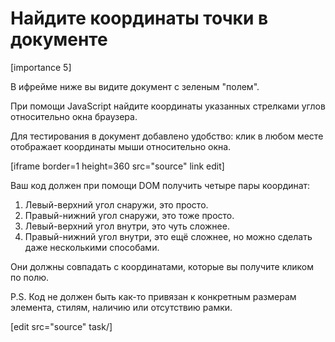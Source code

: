 # Найдите координаты точки в документе

[importance 5]

В ифрейме ниже вы видите документ с зеленым "полем".

При помощи JavaScript найдите координаты указанных стрелками углов относительно окна браузера.

Для тестирования в документ добавлено удобство: клик в любом месте отображает координаты мыши относительно окна.

[iframe border=1 height=360 src="source" link edit]

Ваш код должен при помощи DOM получить четыре пары координат: 
<ol>
<li>Левый-верхний угол снаружи, это просто.</li>
<li>Правый-нижний угол снаружи, это тоже просто.</li>
<li>Левый-верхний угол внутри, это чуть сложнее.</li>
<li>Правый-нижний угол внутри, это ещё сложнее, но можно сделать даже несколькими способами.</li>
</ol>

Они должны совпадать с координатами, которые вы получите кликом по полю.

P.S. Код не должен быть как-то привязан к конкретным размерам элемента, стилям, наличию или отсутствию рамки.

[edit src="source" task/]